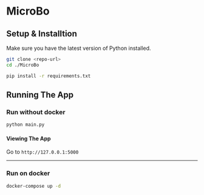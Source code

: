 # MicroBo

## Setup & Installtion

Make sure you have the latest version of Python installed.

```bash
git clone <repo-url>
cd ./MicroBo
```

```bash
pip install -r requirements.txt
```

## Running The App

### Run without docker

```bash
python main.py
```

#### Viewing The App

Go to `http://127.0.0.1:5000`

---

### Run on docker

```bash
docker-compose up -d
```